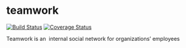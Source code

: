 # teamwork

[![Build Status](https://travis-ci.org/banobepascal/teamwork.svg?branch=develop)](https://travis-ci.org/banobepascal/teamwork)
[![Coverage Status](https://coveralls.io/repos/github/banobepascal/teamwork/badge.svg?branch=develop)](https://coveralls.io/github/banobepascal/teamwork?branch=develop)

Teamwork is an ​ internal social network for organizations’ employees
